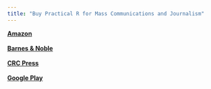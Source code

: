 ```yaml
---
title: "Buy Practical R for Mass Communications and Journalism"
---
```


**[Amazon](https://www.amazon.com/Practical-Mass-Communication-Journalism-Chapman/dp/1138726915/)** <br /><br />
**[Barnes & Noble](https://www.barnesandnoble.com/w/practical-r-for-mass-communication-and-journalism-sharon-machlis/1129214032?ean=9781138726918)** <br /><br />
**[CRC Press](https://www.crcpress.com/Practical-R-for-Mass-Communication-and-Journalism/Machlis/p/book/9781138726918)** <br /><br />
**[Google Play](https://play.google.com/store/books/details/Sharon_Machlis_Practical_R_for_Mass_Communication?id=KPqADwAAQBAJ)** <br /><br />

